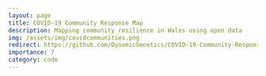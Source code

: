 ```yaml
---
layout: page
title: COVID-19 Community Response Map
description: Mapping community resilience in Wales using open data
img: /assets/img/covidcommunities.png
redirect: https://github.com/DynamicGenetics/COVID-19-Community-Response
importance: 7
category: code
---
```

